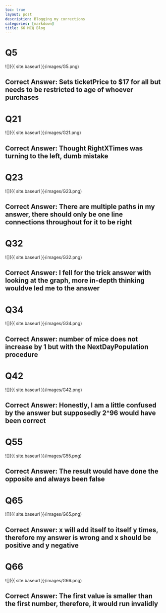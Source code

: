 ```yaml
---
toc: true
layout: post
description: Blogging my corrections
categories: [markdown]
title: 66 MCQ Blog
---
```


# Q5
![]({{ site.baseurl }}/images/G5.png)
## Correct Answer: Sets ticketPrice to $17 for all but needs to be restricted to age of whoever purchases

# Q21
![]({{ site.baseurl }}/images/G21.png)
## Correct Answer: Thought RightXTimes was turning to the left, dumb mistake

# Q23
![]({{ site.baseurl }}/images/G23.png)
## Correct Answer: There are multiple paths in my answer, there should only be one line connections throughout for it to be right

# Q32
![]({{ site.baseurl }}/images/G32.png)
## Correct Answer: I fell for the trick answer with looking at the graph, more in-depth thinking wouldve led me to the answer

# Q34
![]({{ site.baseurl }}/images/G34.png)
## Correct Answer: number of mice does not increase by 1 but with the NextDayPopulation procedure

# Q42
![]({{ site.baseurl }}/images/G42.png)
## Correct Answer: Honestly, I am a little confused by the answer but supposedly 2^96 would have been correct

# Q55
![]({{ site.baseurl }}/images/G55.png)
## Correct Answer: The result would have done the opposite and always been false

# Q65
![]({{ site.baseurl }}/images/G65.png)
## Correct Answer: x will add itself to itself y times, therefore my answer is wrong and x should be positive and y negative

# Q66
![]({{ site.baseurl }}/images/G66.png)
## Correct Answer: The first value is smaller than the first number, therefore, it would run invalidly